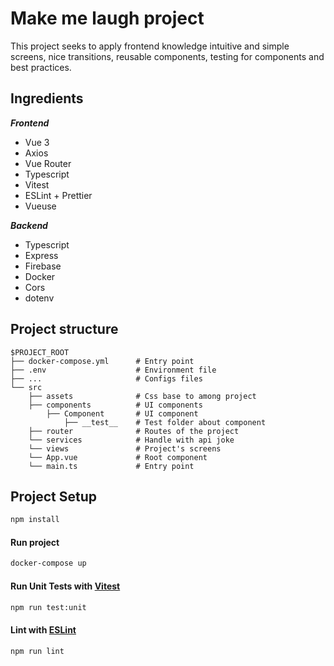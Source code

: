 # Make me laugh project
This project seeks to apply frontend knowledge intuitive and simple screens, nice transitions, reusable components, testing for components and best practices.
## Ingredients
***Frontend***
 - Vue 3
 - Axios
 - Vue Router
 - Typescript
 - Vitest
 - ESLint + Prettier
 - Vueuse

***Backend***
- Typescript
- Express
- Firebase
- Docker
- Cors
- dotenv

## Project structure
```
$PROJECT_ROOT
├── docker-compose.yml      # Entry point
├── .env                    # Environment file
├── ...                     # Configs files 
└── src
    ├── assets              # Css base to among project
    ├── components          # UI components
        ├── Component       # UI component
            ├── __test__    # Test folder about component
    ├── router              # Routes of the project
    └── services            # Handle with api joke
    └── views               # Project's screens
    └── App.vue             # Root component
    └── main.ts             # Entry point
```


## Project Setup

```sh
npm install
```
#### Run project

```sh
docker-compose up
```
#### Run Unit Tests with [Vitest](https://vitest.dev/)

```sh
npm run test:unit
```

#### Lint with [ESLint](https://eslint.org/)

```sh
npm run lint
```
